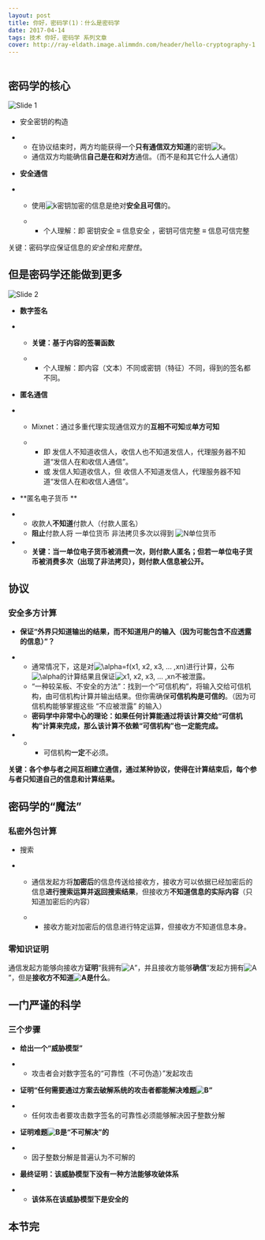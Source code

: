 ```yaml
---
layout: post
title: 你好，密码学(1)：什么是密码学
date: 2017-04-14
tags: 技术 你好，密码学 系列文章
cover: http://ray-eldath.image.alimmdn.com/header/hello-cryptography-1.png
---
```


<img src="" class="full-image" />

## 密码学的核心

![Slide 1](http://ray-eldath.image.alimmdn.com/post/hello-cryptography-1/slide-1.png)

- 安全密钥的构造

- - 在协议结束时，两方均能获得一个**只有通信双方知道**的密钥![k](http://www.zhihu.com/equation?tex=k)。
  - 通信双方均能确信**自己是在和对方**通信。（而不是和其它什么人通信）

- **安全通信**

- - 使用![k](http://www.zhihu.com/equation?tex=k)密钥加密的信息是绝对**安全且可信**的。

  - - 个人理解：即 密钥安全 ≡ 信息安全 ，密钥可信完整 ≡ 信息可信完整

关键：密码学应保证信息的*安全性*和*完整性*。

## 但是密码学还能做到更多

![Slide 2](http://ray-eldath.image.alimmdn.com/post/hello-cryptography-1/slide-2.png)

- **数字签名**

- - **关键：基于内容的签署函数**

  - - 个人理解：即内容（文本）不同或密钥（特征）不同，得到的签名都不同。

- **匿名通信**

- - Mixnet：通过多重代理实现通信双方的**互相不可知**或**单方可知**

  - - 即 发信人不知道收信人，收信人也不知道发信人，代理服务器不知道“发信人在和收信人通信”。
    - 或 发信人知道收信人，但 收信人不知道发信人，代理服务器不知道“发信人在和收信人通信”。

- **匿名电子货币 **

- - 收款人**不知道**付款人（付款人匿名）
  - **阻止**付款人将 一单位货币 非法拷贝多次以得到 ![N](http://www.zhihu.com/equation?tex=N)单位货币


- - **关键：当一单位电子货币被消费一次，则付款人匿名；但若一单位电子货币被消费多次（出现了非法拷贝），则付款人信息被公开。**

## **协议**

### 安全多方计算

- **保证“外界只知道输出的结果，而不知道用户的输入（因为可能包含不应透露的信息）”？**

- - 通常情况下，这是对![\alpha=f(x1, x2, x3, ... ,xn)](http://www.zhihu.com/equation?tex=%5Calpha%3Df%28x1%2C+x2%2C+x3%2C+...+%2Cxn%29)进行计算，公布![\alpha ](http://www.zhihu.com/equation?tex=%5Calpha+)的计算结果且保证![x1, x2, x3, ... ,xn](http://www.zhihu.com/equation?tex=x1%2C+x2%2C+x3%2C+...+%2Cxn)不被泄露。
  - “一种较呆板、不安全的方法”：找到一个“可信机构”，将输入交给可信机构，由可信机构计算并输出结果。但你需确保**可信机构是可信的**。（因为可信机构能够掌握这些 “不应被泄露” 的输入）
  - **密码学中非常中心的理论：如果任何计算能通过将该计算交给“可信机构”计算来完成，那么该计算不依赖“可信机构”也一定能完成。**


- - - 可信机构**一定**不必须。

**关键：各个参与者之间互相建立通信，通过某种协议，使得在计算结束后，每个参与者只知道自己的信息和计算结果。**

## 密码学的“魔法”

### 私密外包计算

- 搜索

- - 通信发起方将**加密后**的信息传送给接收方，接收方可以依据已经加密后的信息**进行搜索运算并返回搜索结果**，但接收方**不知道信息的实际内容**（只知道加密后的内容）

  - - 接收方能对加密后的信息进行特定运算，但接收方不知道信息本身。 

### 零知识证明

通信发起方能够向接收方**证明**“我拥有![A](http://www.zhihu.com/equation?tex=A)”，并且接收方能够**确信**“发起方拥有![A](http://www.zhihu.com/equation?tex=A)”，但是**接收方不知道![A](http://www.zhihu.com/equation?tex=A)是什么**。

## 一门严谨的科学

### 三个步骤

- **给出一个“威胁模型”**

- - 攻击者会对数字签名的“可靠性（不可伪造）”发起攻击

- **证明“任何需要通过方案去破解系统的攻击者都能解决难题![B](http://www.zhihu.com/equation?tex=B)”**

- - 任何攻击者要攻击数字签名的可靠性必须能够解决因子整数分解

- **证明难题![B](http://www.zhihu.com/equation?tex=B)是“不可解决”的**

- - 因子整数分解是普遍认为不可解的

- **最终证明：该威胁模型下没有一种方法能够攻破体系**

- - **该体系在该威胁模型下是安全的**

## 本节完